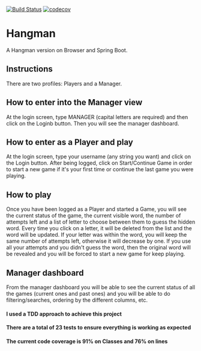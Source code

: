 [![Build Status](https://travis-ci.org/jesusgsdev/hangman.svg?branch=master)](https://travis-ci.org/jesusgsdev/hangman)
[![codecov](https://codecov.io/gh/jesusgsdev/hangman/branch/master/graph/badge.svg)](https://codecov.io/gh/jesusgsdev/hangman)
# Hangman
A Hangman version on Browser and Spring Boot.

## Instructions
There are two profiles: Players and a Manager.

## How to enter into the Manager view
At the login screen, type MANAGER (capital letters are required) and then click on the Loginb button. Then you will see the manager dashboard.

## How to enter as a Player and play
At the login screen, type your username (any string you want) and click on the Login button.
After being logged, click on Start/Continue Game in order to start a new game if it's your first time or continue the last game you were playing.

## How to play
Once you have been logged as a Player and started a Game, you will see the current status of the game, the current visible word, the number of attempts left and a list of letter to choose between them to guess the hidden word.
Every time you click on a letter, it will be deleted from the list and the word will be updated. If your letter was within the word, you will keep the same number of attempts left, otherwise it will decrease by one.
If you use all your attempts and you didn't guess the word, then the original word will be revealed and you will be forced to start a new game for keep playing.

## Manager dashboard
From the manager dashboard you will be able to see the current status of all the games (current ones and past ones) and you will be able to do filtering/searches, ordering by the different columns, etc.

#### I used a TDD approach to achieve this project
#### There are a total of 23 tests to ensure everything is working as expected
#### The current code coverage is 91% on Classes and 76% on lines